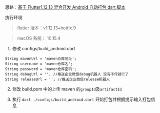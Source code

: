 思路：[基于 Flutter1.12.13 混合开发 Android 自动打包 dart 脚本](http://jsshou.cn/blog/flutter/flutter_build_android.html)

执行环境

> flutter 版本：v1.12.13+hotfix.9

> macOS 系统： 10.15.4

1. 修改 configs/build_android.dart

```
String mavenUrl = 'maven仓库地址';
String username = 'maven仓库名';
String password = 'maven仓库密码';
String debugUrl = ''; //推送企业微信debug机器人 没有不传就行了
String releaseUrl = ''; //推送企业微信release机器人
```

2. 修改 build.pom 中的上传 maven 的`groupId`及`artifactId`

3. 执行 `dart ./configs/build_android.dart` 开始打包并根据提示输入打包信息
